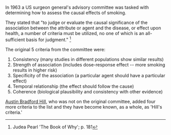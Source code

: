 In 1963 a US surgeon general's advisory committee was tasked with determining how to assess the causal effects of smoking.

They stated that "to judge or evaluate the causal significance of the association between the attribute or agent and the disease, or effect upon health, a number of criteria must be utilized, no one of which is an all-sufficient basis for judgment." [^1]

The original 5 criteria from the committee were:
1. Consistency (many studies in different populations show similar results)
2. Strength of association (includes dose-response effect -- more smoking results in higher risk)
3. Specificity of the association (a particular agent should have a particular effect)
4. Temporal relationship (the effect should follow the cause)
5. Coherence (biological plausibility and consistency with other evidence)

[Austin Bradford Hill](https://en.wikipedia.org/wiki/Austin_Bradford_Hill), who was not on the original committee, added four more criteria to the list and they have become known, as a whole, as 'Hill's criteria.'

[^1]: Judea Pearl 'The Book of Why'; p. 181